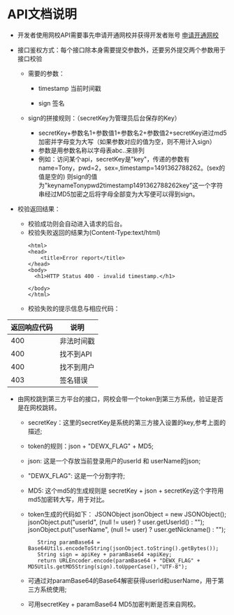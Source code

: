 # API文档说明 

* 开发者使用网校API需要事先申请开通网校并获得开发者账号 [申请开通网校](http://www.wangxiaoyun.net/)

* 接口鉴权方式：每个接口除本身需要提交参数外，还要另外提交两个参数用于接口校验

  * 需要的参数：

    * timestamp 当前时间戳

    * sign 签名

  * sign的拼接规则：（secretKey为管理员后台保存的Key）
    * secretKey+参数名1+参数值1+参数名2+参数值2+secretKey进过md5加密并字母变为大写（如果参数对应的值为空，则不用计入sign）
    * 参数是用参数名称以字母表abc..来排列
    * 例如：访问某个api，secretKey是"key"，传递的参数有name=Tony，pwd=2，sex=,timestamp=1491362788262。\(sex的值是空的\) 则sign的值为"keynameTonypwd2timestamp1491362788262key"这一个字符串经过MD5加密之后将字母全部变为大写便可以得到sign。  

* 校验返回结果：
  * 校验成功则会自动进入请求的后台。
  * 校验失败返回的结果为\(Content-Type:text/html\)
    ```
    <html>
    <head>
        <title>Error report</title>
    </head>
    <body>
      <h1>HTTP Status 400 - invalid timestamp.</h1>

    </body>
    </html>
    ```
  * 校验失败的提示信息与相应代码：

| 返回响应代码 | 说明 |
| --- | --- |
| 400 | 非法时间戳 |
| 400 | 找不到API |
| 400 | 找不到用户 |
| 403 | 签名错误 |

* 由网校跳到第三方平台的接口，网校会带一个token到第三方系统，验证是否是在网校跳转。
  * secretKey：这里的secretKey是系统的第三方接入设置的key,参考上面的描述;
  * token的规则：json + "DEWX_FLAG" + MD5;
  * json: 这是一个存放当前登录用户的userId 和 userName的json;
  * "DEWX_FLAG": 这是一个分割字符;
  * MD5: 这个md5的生成规则是 secretKey + json + secretKey这个字符用md5加密转大写，用于对比。
  * token生成的代码如下：
           JSONObject jsonObject = new JSONObject();
           jsonObject.put("userId", (null != user) ? user.getUserId() : "");
           jsonObject.put("userName", (null != user) ? user.getNickname() : "");
     
           String paramBase64 = Base64Utils.encodeToString(jsonObject.toString().getBytes());
           String sign = apiKey + paramBase64 +apiKey;
           return URLEncoder.encode(paramBase64 + "DEWX_FLAG" + MD5Utils.getMD5String(sign).toUpperCase(),"UTF-8");
  
  * 可通过对paramBase64的Base64解密获得userId和userName，用于第三方系统使用; 
  * 可用secretKey + paramBase64 MD5加密判断是否来自网校。



